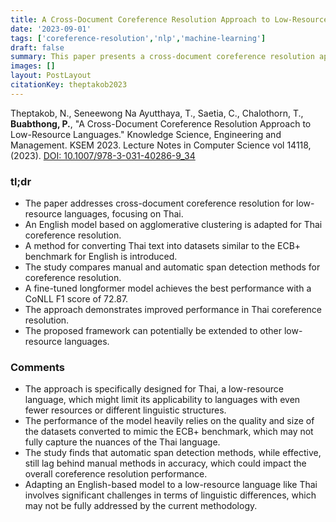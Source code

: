 ```yaml
---
title: A Cross-Document Coreference Resolution Approach to Low-Resource Languages
date: '2023-09-01'
tags: ['coreference-resolution','nlp','machine-learning']
draft: false
summary: This paper presents a cross-document coreference resolution approach tailored for low-resource languages, specifically focusing on Thai. The authors adapt an existing English model that uses agglomerative clustering to identify and group coreferent entities across documents. The study also compares manual and automatic span detection methods, finding that a fine-tuned longformer model provides the best performance, achieving a CoNLL F1 score of 72.87. This research offers a framework that could be extended to other low-resource languages. 
images: []
layout: PostLayout
citationKey: theptakob2023
---
```


Theptakob, N., Seneewong Na Ayutthaya, T., Saetia, C., Chalothorn, T., **Buabthong, P.**, "A Cross-Document Coreference Resolution Approach to Low-Resource Languages." Knowledge Science, Engineering and Management. KSEM 2023. Lecture Notes in Computer Science vol 14118, (2023). [DOI: 10.1007/978-3-031-40286-9_34](https://doi.org/10.1007/978-3-031-40286-9_34)

### tl;dr

- The paper addresses cross-document coreference resolution for low-resource languages, focusing on Thai.
- An English model based on agglomerative clustering is adapted for Thai coreference resolution.
- A method for converting Thai text into datasets similar to the ECB+ benchmark for English is introduced.
- The study compares manual and automatic span detection methods for coreference resolution.
- A fine-tuned longformer model achieves the best performance with a CoNLL F1 score of 72.87.
- The approach demonstrates improved performance in Thai coreference resolution.
- The proposed framework can potentially be extended to other low-resource languages.

### Comments

- The approach is specifically designed for Thai, a low-resource language, which might limit its applicability to languages with even fewer resources or different linguistic structures.
- The performance of the model heavily relies on the quality and size of the datasets converted to mimic the ECB+ benchmark, which may not fully capture the nuances of the Thai language.
- The study finds that automatic span detection methods, while effective, still lag behind manual methods in accuracy, which could impact the overall coreference resolution performance.
- Adapting an English-based model to a low-resource language like Thai involves significant challenges in terms of linguistic differences, which may not be fully addressed by the current methodology.
